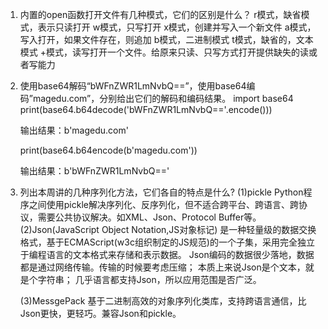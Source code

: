 1. 内置的open函数打开文件有几种模式，它们的区别是什么？
	r模式，缺省模式，表示只读打开
	w模式，只写打开
	x模式，创建并写入一个新文件
	a模式，写入打开，如果文件存在，则追加
	b模式，二进制模式
	t模式，缺省的，文本模式
	+模式，读写打开一个文件。给原来只读、只写方式打开提供缺失的读或者写能力
	
2. 使用base64解码“bWFnZWR1LmNvbQ==”，使用base64编码”magedu.com”，分别给出它们的解码和编码结果。
	import base64
	print(base64.b64decode('bWFnZWR1LmNvbQ=='.encode()))
	
	输出结果：b'magedu.com'

	print(base64.b64encode(b'magedu.com'))
	
	输出结果：b'bWFnZWR1LmNvbQ=='

3. 列出本周讲的几种序列化方法，它们各自的特点是什么?
	(1)pickle
		Python程序之间使用pickle解决序列化、反序列化，但不适合跨平台、跨语言、跨协议，需要公共协议解决。如XML、Json、Protocol Buffer等。
	(2)Json(JavaScript Object Notation,JS对象标记)	是一种轻量级的数据交换格式，基于ECMAScript(w3c组织制定的JS规范)的一个子集，采用完全独立于编程语言的文本格式来存储和表示数据。
		Json编码的数据很少落地，数据都是通过网络传输。传输的时候要考虑压缩；
		本质上来说Json是个文本，就是个字符串；
		几乎语言都支持Json，所以应用范围是否广泛。

	(3)MessgePack 基于二进制高效的对象序列化类库，支持跨语言通信，比Json更快，更轻巧。兼容Json和pickle。
	


